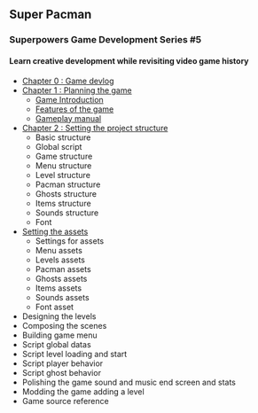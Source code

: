 ## Super Pacman
### Superpowers Game Development Series #5
#### Learn creative development while revisiting video game history

* [Chapter 0 : Game devlog](ch0.md)
* [Chapter 1 : Planning the game](ch1.md)
   * [Game Introduction](ch1.md#game-introduction)
   * [Features of the game](ch1.md#features-of-the-game)
   * [Gameplay manual](ch1.md#gameplay-manual)
* [Chapter 2 : Setting the project structure](ch2.md)
   * Basic structure
   * Global script
   * Game structure
   * Menu structure
   * Level structure
   * Pacman structure
   * Ghosts structure
   * Items structure
   * Sounds structure
   * Font
* [Setting the assets](ch3.md)
   * Settings for assets
   * Menu assets
   * Levels assets
   * Pacman assets
   * Ghosts assets
   * Items assets
   * Sounds assets
   * Font asset
* Designing the levels
* Composing the scenes
* Building game menu
* Script global datas
* Script level loading and start
* Script player behavior
* Script ghost behavior
* Polishing the game
	sound and music
	end screen and stats
* Modding the game
	adding a level
* Game source reference